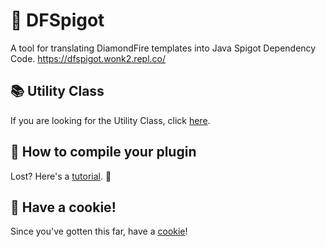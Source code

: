 # 💎 DFSpigot
A tool for translating DiamondFire templates into Java Spigot Dependency Code.
https://dfspigot.wonk2.repl.co/

## 📚 Utility Class
If you are looking for the Utility Class, click [here](https://www.youtube.com/watch?v=dQw4w9WgXcQ).

## 📙 How to compile your plugin
Lost? Here's a [tutorial](https://www.youtube.com/watch?v=Q7sgqSbuVRQ). 🙌

##
##

## 🍪 Have a cookie!
Since you've gotten this far, have a [cookie](https://www.youtube.com/watch?v=dQw4w9WgXcQ)!
